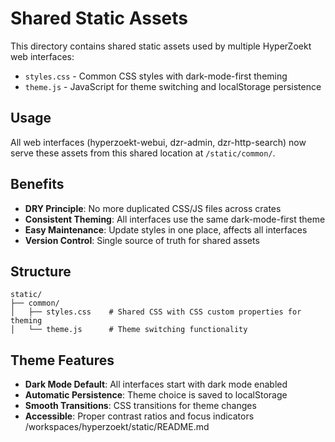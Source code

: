 # Shared Static Assets

This directory contains shared static assets used by multiple HyperZoekt web interfaces:

- `styles.css` - Common CSS styles with dark-mode-first theming
- `theme.js` - JavaScript for theme switching and localStorage persistence

## Usage

All web interfaces (hyperzoekt-webui, dzr-admin, dzr-http-search) now serve these assets from this shared location at `/static/common/`.

## Benefits

- **DRY Principle**: No more duplicated CSS/JS files across crates
- **Consistent Theming**: All interfaces use the same dark-mode-first theme
- **Easy Maintenance**: Update styles in one place, affects all interfaces
- **Version Control**: Single source of truth for shared assets

## Structure

```
static/
├── common/
│   ├── styles.css    # Shared CSS with CSS custom properties for theming
│   └── theme.js      # Theme switching functionality
```

## Theme Features

- **Dark Mode Default**: All interfaces start with dark mode enabled
- **Automatic Persistence**: Theme choice is saved to localStorage
- **Smooth Transitions**: CSS transitions for theme changes
- **Accessible**: Proper contrast ratios and focus indicators</content>
<parameter name="filePath">/workspaces/hyperzoekt/static/README.md
